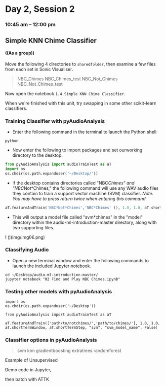 # Day 2, Session 2
### 10:45 am – 12:00 pm

## Simple KNN Chime Classifier
#### ((As a group))


Move the following 4 directories to `sharedfolder`, then examine a few files from each set in Sonic Visualiser.

> NBC_Chimes
> NBC_Chimes_test
> NBC_Not_Chimes
> NBC_Not_Chimes_test

Now open the notebook `1.4 Simple KNN Chime Classifier`.

When we're finished with this unit, try swapping in some other scikit-learn classifiers.



### Training Classifier with pyAudioAnalysis
<!-- ((As a group)) -->

- Enter the following command in the terminal to launch the Python shell:

```
python
```

- Now enter the following to import packages and set ourworking directory to the desktop.

```python
from pyAudioAnalysis import audioTrainTest as aT
import os
os.chdir(os.path.expanduser('~/Desktop/'))
```

- If the desktop contains directories called "NBC*Chimes" and "NBC*Not*Chimes," the following command will use any WAV audio files they contain to train a support vector machine (SVM) classifier. *Note: You may have to press return twice when entering this command.*

```python
aT.featureAndTrain('NBC*Not*Chimes','NBC*Chimes' (), 1.0, 1.0, aT.shortTermWindow, aT.shortTermStep, "svm", "audio-ml-introduction-master/model/svm*chimes", False)
```

- This will output a model file called "svm*chimes" in the "model" directory within the audio-ml-introduction-master directory, along with two supporting files.

! ()(img/img06.png)

### Classifying Audio

- Open a new terminal window and enter the following commands to launch the included Jupyter notebook.

```
cd ~/Desktop/audio-ml-introduction-master/
jupyter notebook "02 Find and Play NBC Chimes.ipynb"
```

### Testing other models with pyAudioAnalysis


```
import os
os.chdir(os.path.expanduser('~/Desktop'))

from pyAudioAnalysis import audioTrainTest as aT

aT.featureAndTrain(['path/to/notchimes/','path/to/chimes/'], 1.0, 1.0, aT.shortTermWindow, aT.shortTermStep, "svm", "svm_model_name", False)
```


### Classifier options in pyAudioAnalysis

> svm
> knn
> gradientboosting
> extratrees
> randomforest



Example of Unsupervised


Demo code in Jupyter,

then batch with ATTK


